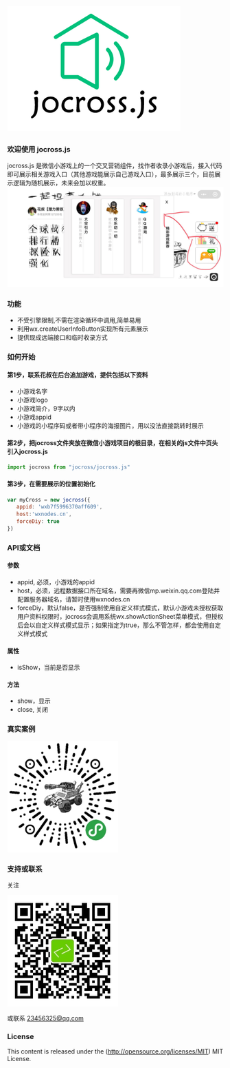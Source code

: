 ![jocross.js logo](https://github.com/minijoe/jocross/blob/master/logo.png)
======
### 欢迎使用 jocross.js
jocross.js 是微信小游戏上的一个交叉营销组件，找作者收录小游戏后，接入代码即可展示相关游戏入口（其他游戏能展示自己游戏入口），最多展示三个，目前展示逻辑为随机展示，未来会加以权重。
![jocross.js sample](https://github.com/minijoe/jocross/blob/master/sample.jpg)



### 功能

* 不受引擎限制,不需在渲染循环中调用,简单易用
* 利用wx.createUserInfoButton实现所有元素展示
* 提供现成远端接口和临时收录方式



### 如何开始
#### 第1步，联系花叔在后台追加游戏，提供包括以下资料
* 小游戏名字
* 小游戏logo
* 小游戏简介，9字以内
* 小游戏appid
* 小游戏的小程序码或者带小程序的海报图片，用以没法直接跳转时展示
#### 第2步，把jocross文件夹放在微信小游戏项目的根目录，在相关的js文件中页头引入jocross.js
```javascript
import jocross from "jocross/jocross.js"
```
#### 第3步，在需要展示的位置初始化
```javascript
var myCross = new jocross({
   appid: 'wxb7f5996370aff609',
   host:'wxnodes.cn',
   forceDiy: true
})
```

### API或文档
#### 参数
* appid, 必须，小游戏的appid
* host，必须，远程数据接口所在域名，需要再微信mp.weixin.qq.com登陆并配置服务器域名，请暂时使用wxnodes.cn
* forceDiy，默认false，是否强制使用自定义样式模式，默认小游戏未授权获取用户资料权限时，jocross会调用系统wx.showActionSheet菜单模式，但授权后会以自定义样式模式显示；如果指定为true，那么不管怎样，都会使用自定义样式模式
#### 属性
* isShow，当前是否显示
#### 方法
* show，显示
* close, 关闭

### 真实案例
![jocross.js code](https://github.com/minijoe/jocross/blob/master/code.jpg)


### 支持或联系
关注

![jocross.js gcode](https://github.com/minijoe/jocross/blob/master/qrcode.jpg)

或联系 23456325@qq.com

### License
This content is released under the (http://opensource.org/licenses/MIT) MIT License.
